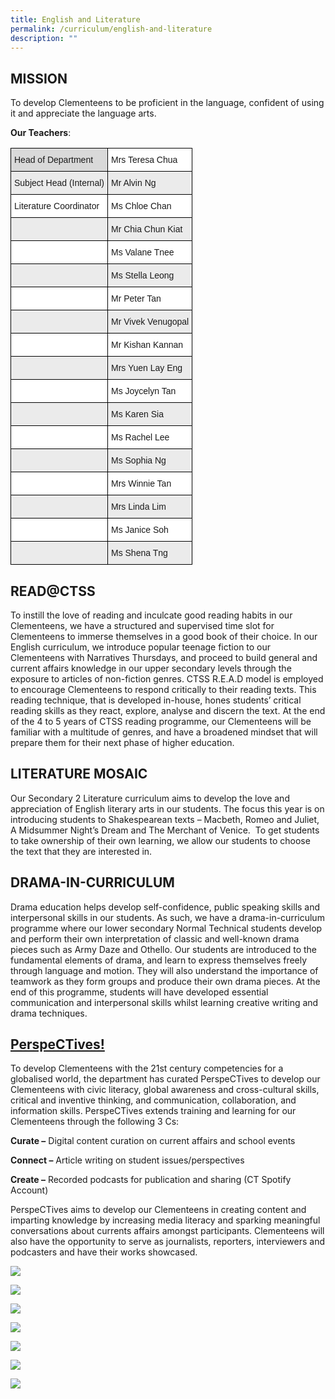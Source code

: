 ```yaml
---
title: English and Literature
permalink: /curriculum/english-and-literature
description: ""
---
```

MISSION
-------

  
To develop Clementeens to be proficient in the language, confident of using it and appreciate the language arts.  
  

**Our Teachers**:

<style type="text/css">
.tg  {border-collapse:collapse;border-spacing:0;}
.tg td{border-color:black;border-style:solid;border-width:1px;font-family:Arial, sans-serif;font-size:14px;
  overflow:hidden;padding:10px 5px;word-break:normal;}
.tg th{border-color:black;border-style:solid;border-width:1px;font-family:Arial, sans-serif;font-size:14px;
  font-weight:normal;overflow:hidden;padding:10px 5px;word-break:normal;}
.tg .tg-3icd{background-color:#EBEBEB;text-align:left;vertical-align:top}
.tg .tg-xt05{background-color:#D9D9D9;text-align:left;vertical-align:top}
.tg .tg-ktyi{background-color:#FFF;text-align:left;vertical-align:top}
</style>
<table class="tg">
<thead>
  <tr>
    <th class="tg-xt05">Head of Department</th>
    <th class="tg-ktyi">Mrs Teresa Chua</th>
  </tr>
</thead>
<tbody>
  <tr>
    <td class="tg-3icd">Subject Head (Internal)</td>
    <td class="tg-3icd">Mr Alvin Ng</td>
  </tr>
  <tr>
    <td class="tg-ktyi">Literature Coordinator</td>
    <td class="tg-ktyi">Ms Chloe Chan</td>
  </tr>
  <tr>
    <td class="tg-3icd"> </td>
    <td class="tg-3icd">Mr Chia Chun Kiat</td>
  </tr>
  <tr>
    <td class="tg-ktyi"> </td>
    <td class="tg-ktyi">Ms Valane Tnee</td>
  </tr>
  <tr>
    <td class="tg-3icd"> </td>
    <td class="tg-3icd">Ms Stella Leong</td>
  </tr>
  <tr>
    <td class="tg-ktyi"> </td>
    <td class="tg-ktyi">Mr Peter Tan</td>
  </tr>
  <tr>
    <td class="tg-3icd"> </td>
    <td class="tg-3icd">Mr Vivek Venugopal</td>
  </tr>
  <tr>
    <td class="tg-ktyi"> </td>
    <td class="tg-ktyi">Mr Kishan Kannan</td>
  </tr>
  <tr>
    <td class="tg-3icd"> </td>
    <td class="tg-3icd">Mrs Yuen Lay Eng</td>
  </tr>
  <tr>
    <td class="tg-ktyi"> </td>
    <td class="tg-ktyi">Ms Joycelyn Tan</td>
  </tr>
  <tr>
    <td class="tg-3icd"> </td>
    <td class="tg-3icd">Ms Karen Sia</td>
  </tr>
  <tr>
    <td class="tg-ktyi"> </td>
    <td class="tg-ktyi">Ms Rachel Lee</td>
  </tr>
  <tr>
    <td class="tg-3icd"> </td>
    <td class="tg-3icd">Ms Sophia Ng</td>
  </tr>
  <tr>
    <td class="tg-ktyi"> </td>
    <td class="tg-ktyi">Mrs Winnie Tan</td>
  </tr>
  <tr>
    <td class="tg-3icd"> </td>
    <td class="tg-3icd">Mrs Linda Lim</td>
  </tr>
  <tr>
    <td class="tg-ktyi"> </td>
    <td class="tg-ktyi">Ms Janice Soh</td>
  </tr>
  <tr>
    <td class="tg-3icd"> </td>
    <td class="tg-3icd">Ms Shena Tng</td>
  </tr>
</tbody>
</table>

READ@CTSS
---------

  
To instill the love of reading and inculcate good reading habits in our Clementeens, we have a structured and supervised time slot for Clementeens to immerse themselves in a good book of their choice. In our English curriculum, we introduce popular teenage fiction to our Clementeens with Narratives Thursdays, and proceed to build general and current affairs knowledge in our upper secondary levels through the exposure to articles of non-fiction genres. CTSS R.E.A.D model is employed to encourage Clementeens to respond critically to their reading texts. This reading technique, that is developed in-house, hones students’ critical reading skills as they react, explore, analyse and discern the text. At the end of the 4 to 5 years of CTSS reading programme, our Clementeens will be familiar with a multitude of genres, and have a broadened mindset that will prepare them for their next phase of higher education.

LITERATURE MOSAIC
-----------------

Our Secondary 2 Literature curriculum aims to develop the love and appreciation of English literary arts in our students. The focus this year is on introducing students to Shakespearean texts – Macbeth, Romeo and Juliet, A Midsummer Night’s Dream and The Merchant of Venice.  To get students to take ownership of their own learning, we allow our students to choose the text that they are interested in. 

DRAMA-IN-CURRICULUM
-------------------

Drama education helps develop self-confidence, public speaking skills and interpersonal skills in our students. As such, we have a drama-in-curriculum programme where our lower secondary Normal Technical students develop and perform their own interpretation of classic and well-known drama pieces such as Army Daze and Othello. Our students are introduced to the fundamental elements of drama, and learn to express themselves freely through language and motion. They will also understand the importance of teamwork as they form groups and produce their own drama pieces. At the end of this programme, students will have developed essential communication and interpersonal skills whilst learning creative writing and drama techniques.

**<u>PerspeCTives!</u>**
-------------------

To develop Clementeens with the 21st century competencies for a globalised world, the department has curated PerspeCTives to develop our Clementeens with civic literacy, global awareness and cross-cultural skills, critical and inventive thinking, and communication, collaboration, and information skills. PerspeCTives extends training and learning for our Clementeens through the following 3 Cs:  

**Curate ­–** Digital content curation on current affairs and school events

**Connect –** Article writing on student issues/perspectives

**Create ­–** Recorded podcasts for publication and sharing (CT Spotify Account)

PerspeCTives aims to develop our Clementeens in creating content and imparting knowledge by increasing media literacy and sparking meaningful conversations about currents affairs amongst participants. Clementeens will also have the opportunity to serve as journalists, reporters, interviewers and podcasters and have their works showcased.

![](/images/EL1.jpeg)

![](/images/EL2.jpeg)

![](/images/EL3.jpeg)

![](/images/EL4.jpeg)

![](/images/EL5.jpeg)

![](/images/EL6.jpeg)

![](/images/EL7.jpeg)